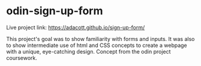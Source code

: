# odin-sign-up-form

Live project link: https://adacott.github.io/sign-up-form/

This project's goal was to show familiarity with forms and inputs. It was also to show intermediate use of html and CSS
concepts to create a webpage with a unique, eye-catching design. Concept from the odin project coursework.
